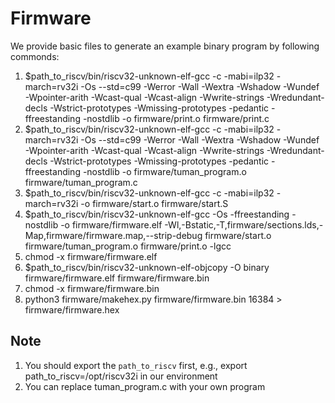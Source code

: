 # Firmware
We provide basic files to generate an example binary program by following commonds:
1) $path_to_riscv/bin/riscv32-unknown-elf-gcc -c -mabi=ilp32 -march=rv32i -Os --std=c99 -Werror -Wall -Wextra -Wshadow -Wundef -Wpointer-arith -Wcast-qual -Wcast-align -Wwrite-strings -Wredundant-decls -Wstrict-prototypes -Wmissing-prototypes -pedantic  -ffreestanding -nostdlib -o firmware/print.o firmware/print.c
2) $path_to_riscv/bin/riscv32-unknown-elf-gcc -c -mabi=ilp32 -march=rv32i -Os --std=c99 -Werror -Wall -Wextra -Wshadow -Wundef -Wpointer-arith -Wcast-qual -Wcast-align -Wwrite-strings -Wredundant-decls -Wstrict-prototypes -Wmissing-prototypes -pedantic  -ffreestanding -nostdlib -o firmware/tuman_program.o firmware/tuman_program.c
3) $path_to_riscv/bin/riscv32-unknown-elf-gcc -c -mabi=ilp32 -march=rv32i -o firmware/start.o firmware/start.S
4) $path_to_riscv/bin/riscv32-unknown-elf-gcc -Os -ffreestanding -nostdlib -o firmware/firmware.elf         -Wl,-Bstatic,-T,firmware/sections.lds,-Map,firmware/firmware.map,--strip-debug         firmware/start.o firmware/tuman_program.o firmware/print.o -lgcc
5) chmod -x firmware/firmware.elf
6) $path_to_riscv/bin/riscv32-unknown-elf-objcopy -O binary firmware/firmware.elf firmware/firmware.bin
7) chmod -x firmware/firmware.bin
8) python3 firmware/makehex.py firmware/firmware.bin 16384 > firmware/firmware.hex

## Note
1) You should export the `path_to_riscv` first, e.g., export path_to_riscv=/opt/riscv32i in our environment
2) You can replace tuman_program.c with your own program
